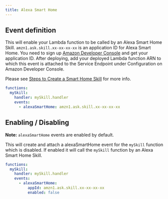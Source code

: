 ```yaml
---
title: Alexa Smart Home
---
```


## Event definition

This will enable your Lambda function to be called by an Alexa Smart Home Skill.
`amzn1.ask.skill.xx-xx-xx-xx` is an application ID for Alexa Smart Home. You need to sign up [Amazon Developer Console](https://developer.amazon.com/) and get your application ID.
After deploying, add your deployed Lambda function ARN to which this event is attached to the Service Endpoint under Configuration on Amazon Developer Console.

Please see [Steps to Create a Smart Home Skill](https://developer.amazon.com/public/solutions/alexa/alexa-skills-kit/docs/steps-to-create-a-smart-home-skill) for more info.

```yml
functions:
  mySkill:
    handler: mySkill.handler
    events:
      - alexaSmartHome: amzn1.ask.skill.xx-xx-xx-xx
```

## Enabling / Disabling

**Note:** `alexaSmartHome` events are enabled by default.

This will create and attach a alexaSmartHome event for the `mySkill` function which is disabled. If enabled it will call
the `mySkill` function by an Alexa Smart Home Skill.

```yaml
functions:
  mySkill:
    handler: mySkill.handler
    events:
      - alexaSmartHome:
          appId: amzn1.ask.skill.xx-xx-xx-xx
          enabled: false
```

